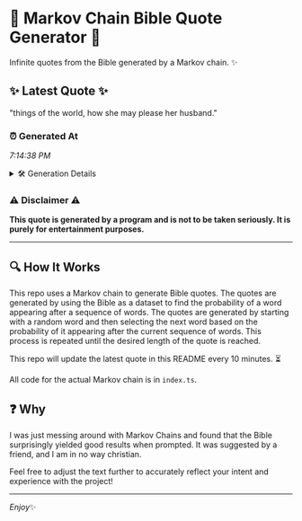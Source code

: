 # 📖 Markov Chain Bible Quote Generator 📖

Infinite quotes from the Bible generated by a Markov chain. ✨

## ✨ Latest Quote ✨
"things of the world, how she may please her husband."

### ⏰ Generated At
*7:14:38 PM*

<details>
    <summary>🛠️ Generation Details</summary>
    <p>
        <strong>🌱 Seed:</strong> things<br>
        <strong>🔄 Iterations:</strong> 9<br>
        <strong>📜 Context History:</strong><br>[ things ]: of<br>[ things, of ]: the<br>[ things, of, the ]: world,<br>[ things, of, the, world, ]: how<br>[ things, of, the, world,, how ]: she<br>[ things, of, the, world,, how, she ]: may<br>[ of, the, world,, how, she, may ]: please<br>[ the, world,, how, she, may, please ]: her<br>[ world,, how, she, may, please, her ]: husband.<br>
    </p>
</details>

### ⚠️ Disclaimer ⚠️
**This quote is generated by a program and is not to be taken seriously. It is purely for entertainment purposes.**

---

## 🔍 How It Works

This repo uses a Markov chain to generate Bible quotes. The quotes are generated by using the Bible as a dataset to find the probability of a word appearing after a sequence of words. The quotes are generated by starting with a random word and then selecting the next word based on the probability of it appearing after the current sequence of words. This process is repeated until the desired length of the quote is reached.

This repo will update the latest quote in this README every 10 minutes. ⏳

All code for the actual Markov chain is in `index.ts`.

## ❓ Why

I was just messing around with Markov Chains and found that the Bible surprisingly yielded good results when prompted. 
It was suggested by a friend, and I am in no way christian.

Feel free to adjust the text further to accurately reflect your intent and experience with the project!

---

*Enjoy*✨
